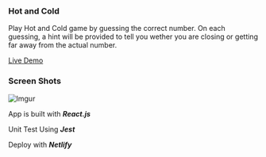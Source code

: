 ### Hot and Cold
Play Hot and Cold game by guessing the correct number. On each guessing, a hint will be provided to tell you wether you are closing or getting far away from the actual number.

[Live Demo](https://reverent-visvesvaraya-3d44dd.netlify.com/)
### Screen Shots
![Imgur](https://i.imgur.com/Qf62zhE.png)

  App is built with ***React.js***
  
  Unit Test Using ***Jest***
  
  Deploy with ***Netlify***
